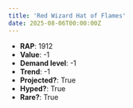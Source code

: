 ```yaml
---
title: 'Red Wizard Hat of Flames'
date: 2025-08-06T00:00:00Z
---
```

- **RAP**: 1912
- **Value**: -1
- **Demand level**: -1
- **Trend**: -1
- **Projected?**: True
- **Hyped?**: True
- **Rare?**: True
